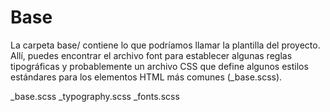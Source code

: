 # Base

La carpeta base/ contiene lo que podríamos llamar la plantilla del proyecto. Allí, puedes encontrar el archivo font para establecer algunas reglas tipográficas y probablemente un archivo CSS que define algunos estilos estándares para los elementos HTML más comunes (_base.scss).

_base.scss
_typography.scss
_fonts.scss